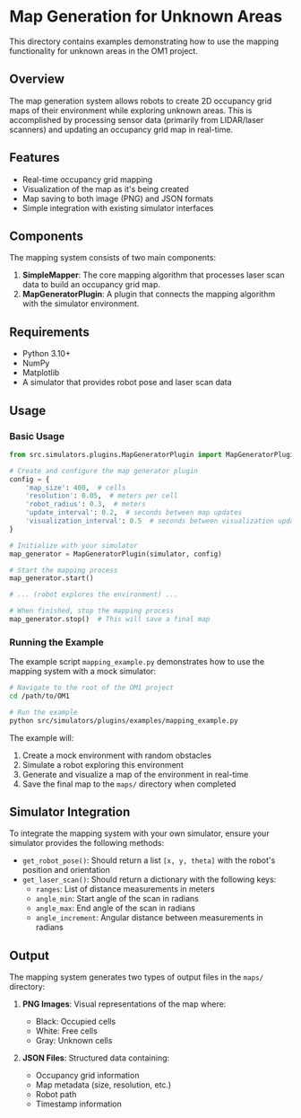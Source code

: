 # Map Generation for Unknown Areas

This directory contains examples demonstrating how to use the mapping functionality for unknown areas in the OM1 project.

## Overview

The map generation system allows robots to create 2D occupancy grid maps of their environment while exploring unknown areas. This is accomplished by processing sensor data (primarily from LIDAR/laser scanners) and updating an occupancy grid map in real-time.

## Features

- Real-time occupancy grid mapping
- Visualization of the map as it's being created
- Map saving to both image (PNG) and JSON formats
- Simple integration with existing simulator interfaces

## Components

The mapping system consists of two main components:

1. **SimpleMapper**: The core mapping algorithm that processes laser scan data to build an occupancy grid map.
2. **MapGeneratorPlugin**: A plugin that connects the mapping algorithm with the simulator environment.

## Requirements

- Python 3.10+
- NumPy
- Matplotlib
- A simulator that provides robot pose and laser scan data

## Usage

### Basic Usage

```python
from src.simulators.plugins.MapGeneratorPlugin import MapGeneratorPlugin

# Create and configure the map generator plugin
config = {
    'map_size': 400,  # cells
    'resolution': 0.05,  # meters per cell
    'robot_radius': 0.3,  # meters
    'update_interval': 0.2,  # seconds between map updates
    'visualization_interval': 0.5  # seconds between visualization updates
}

# Initialize with your simulator
map_generator = MapGeneratorPlugin(simulator, config)

# Start the mapping process
map_generator.start()

# ... (robot explores the environment) ...

# When finished, stop the mapping process
map_generator.stop()  # This will save a final map
```

### Running the Example

The example script `mapping_example.py` demonstrates how to use the mapping system with a mock simulator:

```bash
# Navigate to the root of the OM1 project
cd /path/to/OM1

# Run the example
python src/simulators/plugins/examples/mapping_example.py
```

The example will:
1. Create a mock environment with random obstacles
2. Simulate a robot exploring this environment
3. Generate and visualize a map of the environment in real-time
4. Save the final map to the `maps/` directory when completed

## Simulator Integration

To integrate the mapping system with your own simulator, ensure your simulator provides the following methods:

- `get_robot_pose()`: Should return a list `[x, y, theta]` with the robot's position and orientation
- `get_laser_scan()`: Should return a dictionary with the following keys:
  - `ranges`: List of distance measurements in meters
  - `angle_min`: Start angle of the scan in radians
  - `angle_max`: End angle of the scan in radians
  - `angle_increment`: Angular distance between measurements in radians

## Output

The mapping system generates two types of output files in the `maps/` directory:

1. **PNG Images**: Visual representations of the map where:
   - Black: Occupied cells
   - White: Free cells
   - Gray: Unknown cells

2. **JSON Files**: Structured data containing:
   - Occupancy grid information
   - Map metadata (size, resolution, etc.)
   - Robot path
   - Timestamp information 